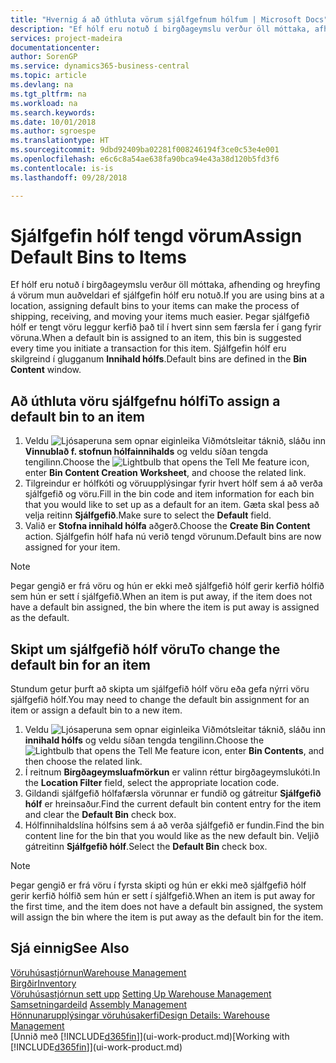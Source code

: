 ```yaml
---
title: "Hvernig á að úthluta vörum sjálfgefnum hólfum | Microsoft Docs"
description: "Ef hólf eru notuð í birgðageymslu verður öll móttaka, afhending og hreyfing á vörum mun auðveldari ef sjálfgefin hólf eru notuð. Þegar sjálfgefið hólf er tengt vöru leggur kerfið það til í hvert sinn sem færsla fer í gang fyrir vöruna."
services: project-madeira
documentationcenter: 
author: SorenGP
ms.service: dynamics365-business-central
ms.topic: article
ms.devlang: na
ms.tgt_pltfrm: na
ms.workload: na
ms.search.keywords: 
ms.date: 10/01/2018
ms.author: sgroespe
ms.translationtype: HT
ms.sourcegitcommit: 9dbd92409ba02281f008246194f3ce0c53e4e001
ms.openlocfilehash: e6c6c8a54ae638fa90bca94e43a38d120b5fd3f6
ms.contentlocale: is-is
ms.lasthandoff: 09/28/2018

---
```

# <a name="assign-default-bins-to-items"></a><span data-ttu-id="a0ad5-104">Sjálfgefin hólf tengd vörum</span><span class="sxs-lookup"><span data-stu-id="a0ad5-104">Assign Default Bins to Items</span></span>
<span data-ttu-id="a0ad5-105">Ef hólf eru notuð í birgðageymslu verður öll móttaka, afhending og hreyfing á vörum mun auðveldari ef sjálfgefin hólf eru notuð.</span><span class="sxs-lookup"><span data-stu-id="a0ad5-105">If you are using bins at a location, assigning default bins to your items can make the process of shipping, receiving, and moving your items much easier.</span></span> <span data-ttu-id="a0ad5-106">Þegar sjálfgefið hólf er tengt vöru leggur kerfið það til í hvert sinn sem færsla fer í gang fyrir vöruna.</span><span class="sxs-lookup"><span data-stu-id="a0ad5-106">When a default bin is assigned to an item, this bin is suggested every time you initiate a transaction for this item.</span></span> <span data-ttu-id="a0ad5-107">Sjálfgefin hólf eru skilgreind í glugganum **Innihald hólfs**.</span><span class="sxs-lookup"><span data-stu-id="a0ad5-107">Default bins are defined in the **Bin Content** window.</span></span>  

## <a name="to-assign-a-default-bin-to-an-item"></a><span data-ttu-id="a0ad5-108">Að úthluta vöru sjálfgefnu hólfi</span><span class="sxs-lookup"><span data-stu-id="a0ad5-108">To assign a default bin to an item</span></span>
1.  <span data-ttu-id="a0ad5-109">Veldu ![Ljósaperuna sem opnar eiginleika Viðmótsleitar](media/ui-search/search_small.png "Segðu mér hvað þú vilt gera") táknið, sláðu inn **Vinnublað f. stofnun hólfainnihalds** og veldu síðan tengda tengilinn.</span><span class="sxs-lookup"><span data-stu-id="a0ad5-109">Choose the ![Lightbulb that opens the Tell Me feature](media/ui-search/search_small.png "Tell me what you want to do") icon, enter **Bin Content Creation Worksheet**, and choose the related link.</span></span>  
2.  <span data-ttu-id="a0ad5-110">Tilgreindur er hólfkóti og vöruupplýsingar fyrir hvert hólf sem á að verða sjálfgefið og vöru.</span><span class="sxs-lookup"><span data-stu-id="a0ad5-110">Fill in the bin code and item information for each bin that you would like to set up as a default for an item.</span></span> <span data-ttu-id="a0ad5-111">Gæta skal þess að velja reitinn **Sjálfgefið**.</span><span class="sxs-lookup"><span data-stu-id="a0ad5-111">Make sure to select the **Default** field.</span></span>  
3.  <span data-ttu-id="a0ad5-112">Valið er **Stofna innihald hólfa** aðgerð.</span><span class="sxs-lookup"><span data-stu-id="a0ad5-112">Choose the **Create Bin Content** action.</span></span> <span data-ttu-id="a0ad5-113">Sjálfgefin hólf hafa nú verið tengd vörunum.</span><span class="sxs-lookup"><span data-stu-id="a0ad5-113">Default bins are now assigned for your item.</span></span>  

> [!NOTE]  
>  <span data-ttu-id="a0ad5-114">Þegar gengið er frá vöru og hún er ekki með sjálfgefið hólf gerir kerfið hólfið sem hún er sett í sjálfgefið.</span><span class="sxs-lookup"><span data-stu-id="a0ad5-114">When an item is put away, if the item does not have a default bin assigned, the bin where the item is put away is assigned as the default.</span></span>  

## <a name="to-change-the-default-bin-for-an-item"></a><span data-ttu-id="a0ad5-115">Skipt um sjálfgefið hólf vöru</span><span class="sxs-lookup"><span data-stu-id="a0ad5-115">To change the default bin for an item</span></span>  
<span data-ttu-id="a0ad5-116">Stundum getur þurft að skipta um sjálfgefið hólf vöru eða gefa nýrri vöru sjálfgefið hólf.</span><span class="sxs-lookup"><span data-stu-id="a0ad5-116">You may need to change the default bin assignment for an item or assign a default bin to a new item.</span></span>    
1.  <span data-ttu-id="a0ad5-117">Veldu ![Ljósaperuna sem opnar eiginleika Viðmótsleitar](media/ui-search/search_small.png "Segðu mér hvað þú vilt gera") táknið, sláðu inn **innihald hólfs** og veldu síðan tengda tengilinn.</span><span class="sxs-lookup"><span data-stu-id="a0ad5-117">Choose the ![Lightbulb that opens the Tell Me feature](media/ui-search/search_small.png "Tell me what you want to do") icon, enter **Bin Contents**, and then choose the related link.</span></span>  
2.  <span data-ttu-id="a0ad5-118">Í reitnum **Birgðageymsluafmörkun** er valinn réttur birgðageymslukóti.</span><span class="sxs-lookup"><span data-stu-id="a0ad5-118">In the **Location Filter** field, select the appropriate location code.</span></span>  
3.  <span data-ttu-id="a0ad5-119">Gildandi sjálfgefið hólfafærsla vörunnar er fundið og gátreitur **Sjálfgefið hólf** er hreinsaður.</span><span class="sxs-lookup"><span data-stu-id="a0ad5-119">Find the current default bin content entry for the item and clear the **Default Bin** check box.</span></span>  
4.  <span data-ttu-id="a0ad5-120">Hólfinnihaldslína hólfsins sem á að verða sjálfgefið er fundin.</span><span class="sxs-lookup"><span data-stu-id="a0ad5-120">Find the bin content line for the bin that you would like as the new default bin.</span></span> <span data-ttu-id="a0ad5-121">Veljið gátreitinn **Sjálfgefið hólf**.</span><span class="sxs-lookup"><span data-stu-id="a0ad5-121">Select the **Default Bin** check box.</span></span>  

> [!NOTE]  
>  <span data-ttu-id="a0ad5-122">Þegar gengið er frá vöru í fyrsta skipti og hún er ekki með sjálfgefið hólf gerir kerfið hólfið sem hún er sett í sjálfgefið.</span><span class="sxs-lookup"><span data-stu-id="a0ad5-122">When an item is put away for the first time, and the item does not have a default bin assigned, the system will assign the bin where the item is put away as the default bin for the item.</span></span>  

## <a name="see-also"></a><span data-ttu-id="a0ad5-123">Sjá einnig</span><span class="sxs-lookup"><span data-stu-id="a0ad5-123">See Also</span></span>  
[<span data-ttu-id="a0ad5-124">Vöruhúsastjórnun</span><span class="sxs-lookup"><span data-stu-id="a0ad5-124">Warehouse Management</span></span>](warehouse-manage-warehouse.md)  
[<span data-ttu-id="a0ad5-125">Birgðir</span><span class="sxs-lookup"><span data-stu-id="a0ad5-125">Inventory</span></span>](inventory-manage-inventory.md)  
<span data-ttu-id="a0ad5-126">[Vöruhúsastjórnun sett upp](warehouse-setup-warehouse.md)   </span><span class="sxs-lookup"><span data-stu-id="a0ad5-126">[Setting Up Warehouse Management](warehouse-setup-warehouse.md)   </span></span>  
<span data-ttu-id="a0ad5-127">[Samsetningardeild](assembly-assemble-items.md)  </span><span class="sxs-lookup"><span data-stu-id="a0ad5-127">[Assembly Management](assembly-assemble-items.md)  </span></span>  
[<span data-ttu-id="a0ad5-128">Hönnunarupplýsingar vöruhúsakerfi</span><span class="sxs-lookup"><span data-stu-id="a0ad5-128">Design Details: Warehouse Management</span></span>](design-details-warehouse-management.md)  
<span data-ttu-id="a0ad5-129">[Unnið með [!INCLUDE[d365fin](includes/d365fin_md.md)]](ui-work-product.md)</span><span class="sxs-lookup"><span data-stu-id="a0ad5-129">[Working with [!INCLUDE[d365fin](includes/d365fin_md.md)]](ui-work-product.md)</span></span>

